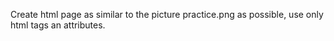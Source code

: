 Create html page as similar to the picture practice.png as possible, use only html tags an attributes.